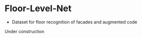 # Floor-Level-Net

- Dataset for floor recognition of facades and augmented code

Under construction
